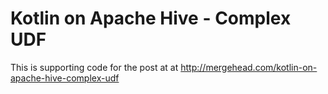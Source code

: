 # Kotlin on Apache Hive - Complex UDF
This is supporting code for the post at at http://mergehead.com/kotlin-on-apache-hive-complex-udf
